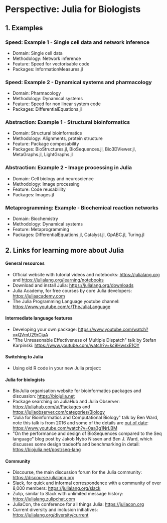 # Perspective: Julia for Biologists

## 1. Examples
### Speed: Example 1 - Single cell data and network inference
* Domain: Single cell data
* Methodology: Network inference
* Feature: Speed for vectorisable code
* Packages: InformationMeasures.jl
### Speed: Example 2 - Dynamical systems and pharmacology
* Domain: Pharmacology
* Methodology: Dynamical systems
* Feature: Speed for non linear system code
* Packages: DifferentialEquations.jl
### Abstraction: Example 1 - Structural bioinformatics
* Domain: Structural bioinformatics
* Methodology: Alignments, protein structure
* Feature: Package composability
* Packages: BioStructures.jl, BioSequences.jl, Bio3DViewer.jl, MetaGraphs.jl, LightGraphs.jl
### Abstraction: Example 2 - Image processing in Julia
* Domain: Cell biology and neuroscience
* Methodology: Image processing
* Feature: Code reusablility
* Packages: Images.jl
### Metaprogramming: Example - Biochemical reaction networks
* Domain: Biochemistry
* Methodology: Dynamical systems
* Feature: Metaprogramming
* Packages: DifferentialEquations.jl, Catalyst.jl, GpABC.jl, Turing.jl
## 2. Links for learning more about Julia
#### General resources
  * Official website with tutorial videos and notebooks: https://julialang.org and https://julialang.org/learning/notebooks
  * Download and install Julia: https://julialang.org/downloads
  * Julia Academy, for free courses by core Julia developers: https://juliaacademy.com
  * The Julia Programming Language youtube channel: https://www.youtube.com/c/TheJuliaLanguage
#### Intermediate language features
  * Developing your own package: https://www.youtube.com/watch?v=QVmU29rCjaA
  * "The Unreasonable Effectiveness of Multiple Dispatch" talk by Stefan Karpinski: https://www.youtube.com/watch?v=kc9HwsxE1OY
#### Switching to Julia 
  * Using old R code in your new Julia project:
#### Julia for biologists
  * BioJulia organisation website for bioinformatics packages and discussion: https://biojulia.net
  * Package searching on JuliaHub and Julia Observer: https://juliahub.com/ui/Packages and https://juliaobserver.com/categories/Biology
  * "Julia for Bioinformatics and Computational Biology" talk by Ben Ward, note this talk is from 2016 and some of the details are [out of date](https://biojulia.net/post/biojl): https://www.youtube.com/watch?v=0aa3g1NrLBM
  * "On the performance and design of BioSequences compared to the Seq language" blog post by Jakob Nybo Nissen and Ben J. Ward, which discusses some design tradeoffs and benchmarking in detail: https://biojulia.net/post/seq-lang
#### Community
  * Discourse, the main discussion forum for the Julia community: https://discourse.julialang.org
  * Slack, for quick and informal correspondence with a community of over 8,000 members: https://julialang.org/slack
  * Zulip, similar to Slack with unlimited message history: https://julialang.zulipchat.com
  * JuliaCon, the conference for all things Julia: https://juliacon.org
  * Current diversity and inclusion initiatives: https://julialang.org/diversity/current
